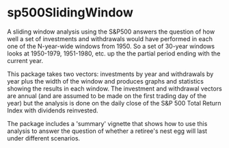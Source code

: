 
<!-- README.md is generated from README.Rmd. Please edit that file -->
sp500SlidingWindow
==================

A sliding window analysis using the S&P500 answers the question of how well a set of investments and withdrawals would have performed in each one of the N-year-wide windows from 1950. So a set of 30-year windows looks at 1950-1979, 1951-1980, etc. up the the partial period ending with the current year.

This package takes two vectors: investments by year and withdrawals by year plus the width of the window and produces graphs and statistics showing the results in each window. The investment and withdrawal vectors are annual (and are assumed to be made on the first trading day of the year) but the analysis is done on the daily close of the S&P 500 Total Return Index with dividends reinvested.

The package includes a 'summary' vignette that shows how to use this analysis to answer the question of whether a retiree's nest egg will last under different scenarios.
